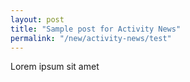 ```yaml
---
layout: post
title: "Sample post for Activity News"
permalink: "/new/activity-news/test"
---
```

Lorem ipsum sit amet
